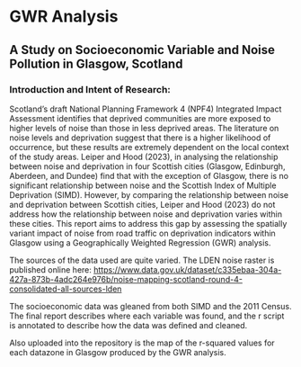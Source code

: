 # GWR Analysis 
## A Study on Socioeconomic Variable and Noise Pollution in Glasgow, Scotland

### Introduction and Intent of Research: 
Scotland’s draft National Planning Framework 4 (NPF4) Integrated Impact Assessment identifies that deprived communities are more exposed to higher levels of noise than those in less deprived areas. The literature on noise levels and deprivation suggest that there is a higher likelihood of occurrence, but these results are extremely dependent on the local context of the study areas. Leiper and Hood (2023), in analysing the relationship between noise and deprivation in four Scottish cities (Glasgow, Edinburgh, Aberdeen, and Dundee) find that with the exception of Glasgow, there is no significant relationship between noise and the Scottish Index of Multiple Deprivation (SIMD). However, by comparing the relationship between noise and deprivation between Scottish cities, Leiper and Hood (2023) do not address how the relationship between noise and deprivation varies within these cities. This report aims to address this gap by assessing the spatially variant impact of noise from road traffic on deprivation indicators within Glasgow using a Geographically Weighted Regression (GWR) analysis. 

The sources of the data used are quite varied. The LDEN noise raster is published online here: 
https://www.data.gov.uk/dataset/c335ebaa-304a-427a-873b-4adc264e976b/noise-mapping-scotland-round-4-consolidated-all-sources-lden 

The socioeconomic data was gleaned from both SIMD and the 2011 Census. The final report describes where each variable was found, and the r script is annotated to describe how the data was defined and cleaned. 

Also uploaded into the repository is the map of the r-squared values for each datazone in Glasgow produced by the GWR analysis. 
